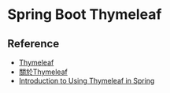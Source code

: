 # Spring Boot Thymeleaf

Reference
--
* [Thymeleaf](https://www.thymeleaf.org/)
* [關於Thymeleaf](https://openhome.cc/Gossip/Spring/Thymeleaf.html)
* [Introduction to Using Thymeleaf in Spring](https://www.baeldung.com/thymeleaf-in-spring-mvc)
